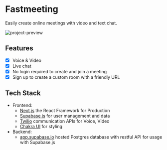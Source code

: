 # Fastmeeting

Easily create online meetings with video and text chat.

![project-preview](https://res.cloudinary.com/dtti654qn/image/upload/v1626618841/github-projects/fastmeeting_ywctqc.png)

## Features

- [x] Voice & Video
- [x] Live chat
- [x] No login required to create and join a meeting
- [x] Sign up to create a custom room with a friendly URL

## Tech Stack

- Frontend:
  - [Next.js](https://nextjs.org) the React Framework for Production
  - [Supabase.js](https://supabase.io/docs/library/getting-started) for user management and data
  - [Twilio](https://www.twilio.com) communication APIs for Voice, Video
  - [Chakra UI](https://chakra-ui.com/) for styling
- Backend:
  - [app.supabase.io](https://app.supabase.io/) hosted Postgres database with restful API for usage with Supabase.js
